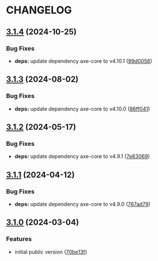 # CHANGELOG

## [3.1.4](https://github.com/Forsakringskassan/cypress-axe/compare/v3.1.3...v3.1.4) (2024-10-25)


### Bug Fixes

* **deps:** update dependency axe-core to v4.10.1 ([99d0056](https://github.com/Forsakringskassan/cypress-axe/commit/99d005661f85cb0ffb7074779976c2bfaeb15a25))

## [3.1.3](https://github.com/Forsakringskassan/cypress-axe/compare/v3.1.2...v3.1.3) (2024-08-02)


### Bug Fixes

* **deps:** update dependency axe-core to v4.10.0 ([86ff041](https://github.com/Forsakringskassan/cypress-axe/commit/86ff041250c294b2a937ebbf8f912eb0e99a573e))

## [3.1.2](https://github.com/Forsakringskassan/cypress-axe/compare/v3.1.1...v3.1.2) (2024-05-17)


### Bug Fixes

* **deps:** update dependency axe-core to v4.9.1 ([7e83069](https://github.com/Forsakringskassan/cypress-axe/commit/7e83069eba75a1f7d0a506b4d58750d7f5f799f7))

## [3.1.1](https://github.com/Forsakringskassan/cypress-axe/compare/v3.1.0...v3.1.1) (2024-04-12)


### Bug Fixes

* **deps:** update dependency axe-core to v4.9.0 ([767ad79](https://github.com/Forsakringskassan/cypress-axe/commit/767ad7936503bbf90ea36fd6b22550546a99968a))

## [3.1.0](https://github.com/Forsakringskassan/cypress-axe/compare/v3.0.4...v3.1.0) (2024-03-04)


### Features

* initial public version ([70be13f](https://github.com/Forsakringskassan/cypress-axe/commit/70be13f9aa7ddf8c70bb19441753cbd9122929ec))
